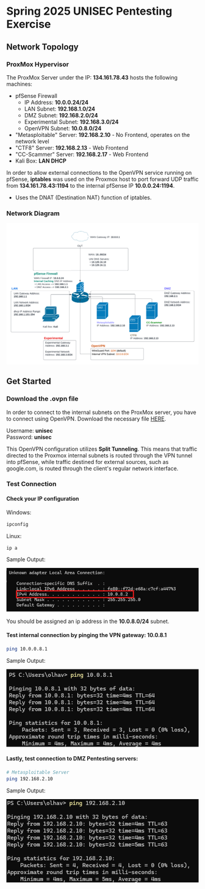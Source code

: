 # Spring 2025 UNISEC Pentesting Exercise

## Network Topology
### ProxMox Hypervisor
The ProxMox Server under the IP: **134.161.78.43** hosts the following machines:
- pfSense Firewall
    * IP Address: **10.0.0.24/24**
    * LAN Subnet: **192.168.1.0/24**
    * DMZ Subnet: **192.168.2.0/24**
    * Experimental Subnet: **192.168.3.0/24**
    * OpenVPN Subnet: **10.0.8.0/24**
- "Metasploitable" Server: **192.168.2.10** - No Frontend, operates on the network level
- "CTF8" Server: **192.168.2.13** - Web Frontend
- "CC-Scammer" Server: **192.168.2.17** - Web Frontend
- Kali Box: **LAN DHCP**

In order to allow external connections to the OpenVPN service running on pfSense, **iptables** was used on the Proxmox host to port forward UDP traffic from **134.161.78.43:1194** to the internal pfSense IP **10.0.0.24:1194**.
- Uses the DNAT (Destination NAT) function of iptables.

### Network Diagram
<div align="center">
  <img src="./images/proxmox_network_diagram.png" alt="network diagram">
</div>

## Get Started
### Download the .ovpn file
In order to connect to the internal subnets on the ProxMox server, you have to connect using OpenVPN. Download the necessary file [HERE](./unisec-dom.ovpn).

Username: **unisec**  
Password: **unisec**

This OpenVPN configuration utilizes **Split Tunneling**. This means that traffic directed to the Proxmox internal subnets is routed through the VPN tunnel into pfSense, while traffic destined for external sources, such as google.com, is routed through the client's regular network interface.

### Test Connection
#### Check your IP configuration  
Windows:
```bash
ipconfig
```

Linux:  
```bash
ip a
```

Sample Output:  
<div align="center">
  <img src="./images/ipconfig_output.png" alt="ipconfig output">
</div>

You should be assigned an ip address in the **10.0.8.0/24** subnet.  

#### Test internal connection by pinging the VPN gateway: 10.0.8.1
```bash
ping 10.0.0.8.1
```

Sample Output:
<div align="center">
  <img src="./images/ping_vpn_gateway.png" alt="ping vpn gateway output">
</div>

#### Lastly, test connection to DMZ Pentesting servers:  
```bash
# Metasploitable Server
ping 192.168.2.10
```

Sample Output:  
<div align="center">
  <img src="./images/ping_metasploitable.png" alt="ping metasploitable output">
</div>



